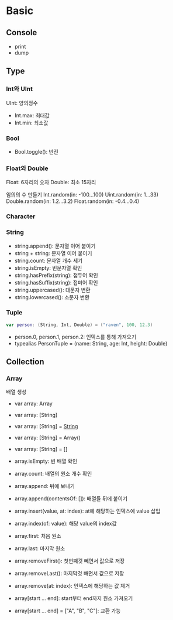 # Basic

## Console
- print
- dump

## Type

### Int와 UInt

UInt: 양의정수

- Int.max: 최대값
- Int.min: 최소값

### Bool

- Bool.toggle(): 반전

### Float와 Double

Float: 6자리의 숫자
Double: 최소 15자리

임의의 수 만들기
Int.random(in: -100...100)
Uint.random(in: 1...33)
Double.random(in: 1.2...3.2)
Float.random(in: -0.4...0.4)

### Character

### String

- string.append(): 문자열 이어 붙이기
- string + string: 문자열 이어 붙이기
- string.count: 문자열 개수 세기
- string.isEmpty: 빈문자열 확인
- string.hasPrefix(string): 접두어 확인
- string.hasSuffix(string): 접미어 확인
- string.uppercased(): 대문자 변환
- string.lowercased(): 소문자 변환

### Tuple

```swift
var person: (String, Int, Double) = ("raven", 100, 12.3)
```

- person.0, person.1, person.2: 인덱스를 통해 가져오기
- typealias PersonTuple = (name: String, age: Int, height: Double)

## Collection

### Array

배열 생성
- var array: Array<String>
- var array: [String]
- var array: [String] = [String]()
- var array: [String] = Array<String>()
- var array: [String] = []

- array.isEmpty: 빈 배열 확인
- array.count: 배열의 원소 개수 확인
- array.append: 뒤에 보내기
- array.append(contentsOf: []): 배열들 뒤에 붙이기
- array.insert(value, at: index): at에 해당하는 인덱스에 value 삽입
- array.index(of: value): 해당 value의 index값
- array.first: 처음 원소
- array.last: 마지막 원소
- array.removeFirst(): 첫번째것 빼면서 값으로 저장
- array.removeLast(): 마지막것 빼면서 값으로 저장
- array.remove(at: index): 인덱스에 해당하는 값 제거
- array[start ... end]: start부터 end까지 원소 가져오기
- array[start ... end] = ["A", "B", "C"]: 교환 가능

